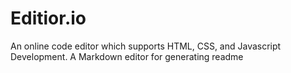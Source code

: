 # Editior.io
An online code editor which supports HTML, CSS, and Javascript Development. A Markdown editor for generating readme
